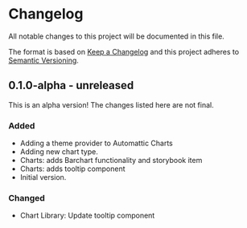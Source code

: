 # Changelog

All notable changes to this project will be documented in this file.

The format is based on [Keep a Changelog](https://keepachangelog.com/en/1.0.0/)
and this project adheres to [Semantic Versioning](https://semver.org/spec/v2.0.0.html).

## 0.1.0-alpha - unreleased

This is an alpha version! The changes listed here are not final.

### Added
- Adding a theme provider to Automattic Charts
- Adding new chart type.
- Charts: adds Barchart functionality and storybook item
- Charts: adds tooltip component
- Initial version.

### Changed
- Chart Library: Update tooltip component
